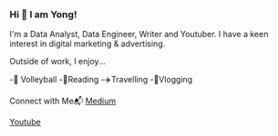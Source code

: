 ### Hi 👋 I am Yong!

I'm a Data Analyst, Data Engineer, Writer and Youtuber. I have a keen interest in digital marketing & advertising.

Outside of work, I enjoy...

-:volleyball: Volleyball
-:book:Reading
-:airplane:Travelling
-:movie_camera:Vlogging

Connect with Me📬
[Medium](www.medium.com/@cserinhk)

[Youtube](www.youtube.com/@cserinhk)
